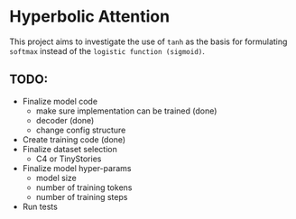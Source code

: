 # Hyperbolic Attention

This project aims to investigate the use of `tanh` as the basis for formulating `softmax` instead of the `logistic function (sigmoid)`.


## TODO:
- Finalize model code
    - make sure implementation can be trained (done)
    - decoder (done)
    - change config structure
- Create training code (done)
- Finalize dataset selection
    - C4 or TinyStories
- Finalize model hyper-params
    - model size
    - number of training tokens
    - number of training steps
- Run tests